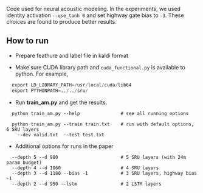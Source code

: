 
Code used for neural acoustic modeling. 
In the experiments, we used identity activation `--use_tanh 0` and set highway gate bias to `-3`.
These choices are found to produce better results.

## How to run
  - Prepare feathure and label file in kaldi format

  - Make sure CUDA library path and `cuda_functional.py` is available to python. For example,
  ```python
    export LD_LIBRARY_PATH=/usr/local/cuda/lib64
    export PYTHONPATH=../../sru/
  ```
  
  - Run **train_am.py** and get the results.
  ```
    python train_am.py --help               # see all running options
  
    python train_am.py --train train.txt    # run with default options, 6 SRU layers  
      --dev valid.txt  --test test.txt
  ```
  
  - Additional options for runs in the paper
  ```
    --depth 5 --d 980                       # 5 SRU layers (with 24m param budget)
    --depth 4 --d 1060                      # 4 SRU layers
    --depth 3 --d 1180 --bias -1            # 3 SRU layers, highway bias -1
    --depth 2 --d 950 --lstm                # 2 LSTM layers
  ```
